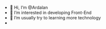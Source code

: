 - 👋 Hi, I’m @Ardalan
- 👀 I’m interested in developing Front-End 
- 🌱 I’m usually try to learning more technology
- 

<!---
Ardalan1380/Ardalan1380 is a ✨ special ✨ repository because its `README.md` (this file) appears on your GitHub profile.
You can click the Preview link to take a look at your changes.
--->
